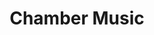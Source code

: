 ---
layout: post
title: Chamber Music

importance: 0

short: chamber-music

header: [
"Chamber music",
""
]

---